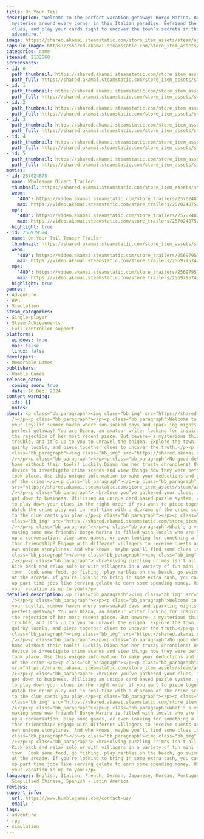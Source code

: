 ```yaml
---
title: On Your Tail
description: 'Welcome to the perfect vacation getaway: Borgo Marina. Be warned, there’s
  mysteries around every corner in this Italian paradise. Befriend the locals, find
  clues, and play your cards right to uncover the town’s secrets in this story-driven
  adventure.'
image: https://shared.akamai.steamstatic.com/store_item_assets/steam/apps/2132560/header.jpg?t=1732053476
capsule_image: https://shared.akamai.steamstatic.com/store_item_assets/steam/apps/2132560/92bf892d6713c013d1fc30ac2ff74cdc375cfdbc/capsule_231x87.jpg?t=1732053476
categories: game
steamid: 2132560
screenshots:
- id: 0
  path_thumbnail: https://shared.akamai.steamstatic.com/store_item_assets/steam/apps/2132560/ss_9fa6bb7490b2eb72eb1f087ec1bef6c245253074.600x338.jpg?t=1732053476
  path_full: https://shared.akamai.steamstatic.com/store_item_assets/steam/apps/2132560/ss_9fa6bb7490b2eb72eb1f087ec1bef6c245253074.1920x1080.jpg?t=1732053476
- id: 1
  path_thumbnail: https://shared.akamai.steamstatic.com/store_item_assets/steam/apps/2132560/ss_17de7c698ce53d7f9d066d11c292024aead56762.600x338.jpg?t=1732053476
  path_full: https://shared.akamai.steamstatic.com/store_item_assets/steam/apps/2132560/ss_17de7c698ce53d7f9d066d11c292024aead56762.1920x1080.jpg?t=1732053476
- id: 2
  path_thumbnail: https://shared.akamai.steamstatic.com/store_item_assets/steam/apps/2132560/ss_e3fae8c19c7ccd2801abdf73102e77b889b9b46b.600x338.jpg?t=1732053476
  path_full: https://shared.akamai.steamstatic.com/store_item_assets/steam/apps/2132560/ss_e3fae8c19c7ccd2801abdf73102e77b889b9b46b.1920x1080.jpg?t=1732053476
- id: 3
  path_thumbnail: https://shared.akamai.steamstatic.com/store_item_assets/steam/apps/2132560/ss_7db56a93d6d5faaf19adb6189f560f487590e06e.600x338.jpg?t=1732053476
  path_full: https://shared.akamai.steamstatic.com/store_item_assets/steam/apps/2132560/ss_7db56a93d6d5faaf19adb6189f560f487590e06e.1920x1080.jpg?t=1732053476
- id: 4
  path_thumbnail: https://shared.akamai.steamstatic.com/store_item_assets/steam/apps/2132560/ss_93983091ef89fa82642d50f95cbfbfcd70709142.600x338.jpg?t=1732053476
  path_full: https://shared.akamai.steamstatic.com/store_item_assets/steam/apps/2132560/ss_93983091ef89fa82642d50f95cbfbfcd70709142.1920x1080.jpg?t=1732053476
- id: 5
  path_thumbnail: https://shared.akamai.steamstatic.com/store_item_assets/steam/apps/2132560/ss_7cb2ef1a0828fa0ba315bc55780a8f7648ccf4c1.600x338.jpg?t=1732053476
  path_full: https://shared.akamai.steamstatic.com/store_item_assets/steam/apps/2132560/ss_7cb2ef1a0828fa0ba315bc55780a8f7648ccf4c1.1920x1080.jpg?t=1732053476
movies:
- id: 257024875
  name: Wholesome Direct Trailer
  thumbnail: https://shared.akamai.steamstatic.com/store_item_assets/steam/apps/257024875/movie.293x165.jpg?t=1717862233
  webm:
    '480': https://video.akamai.steamstatic.com/store_trailers/257024875/movie480_vp9.webm?t=1717862233
    max: https://video.akamai.steamstatic.com/store_trailers/257024875/movie_max_vp9.webm?t=1717862233
  mp4:
    '480': https://video.akamai.steamstatic.com/store_trailers/257024875/movie480.mp4?t=1717862233
    max: https://video.akamai.steamstatic.com/store_trailers/257024875/movie_max.mp4?t=1717862233
  highlight: true
- id: 256979574
  name: On Your Tail Teaser Trailer
  thumbnail: https://shared.akamai.steamstatic.com/store_item_assets/steam/apps/256979574/movie.293x165.jpg?t=1699981551
  webm:
    '480': https://video.akamai.steamstatic.com/store_trailers/256979574/movie480_vp9.webm?t=1699981551
    max: https://video.akamai.steamstatic.com/store_trailers/256979574/movie_max_vp9.webm?t=1699981551
  mp4:
    '480': https://video.akamai.steamstatic.com/store_trailers/256979574/movie480.mp4?t=1699981551
    max: https://video.akamai.steamstatic.com/store_trailers/256979574/movie_max.mp4?t=1699981551
  highlight: true
genres:
- Adventure
- RPG
- Simulation
steam_categories:
- Single-player
- Steam Achievements
- Full controller support
platforms:
  windows: true
  mac: false
  linux: false
developers:
- Memorable Games
publishers:
- Humble Games
release_date:
  coming_soon: true
  date: 16 Dec, 2024
content_warning:
  ids: []
  notes:
about: <p class="bb_paragraph"><img class="bb_img" src="https://shared.akamai.steamstatic.com/store_item_assets/steam/apps/2132560/extras/Welcome_to_Borgo_Marina.gif?t=1732053476"
  /></p><p class="bb_paragraph"></p><p class="bb_paragraph">Welcome to Borgo Marina,
  your idyllic summer haven where sun-soaked days and sparkling nights promise the
  perfect getaway! You are Diana, an amateur writer looking for inspiration after
  the rejection of her most recent piece. But beware— a mysterious thief is causing
  trouble, and it’s up to you to unravel the enigma. Explore the town, interact with
  quirky locals, and piece together clues to uncover the truth.</p><p class="bb_paragraph"></p><p
  class="bb_paragraph"><img class="bb_img" src="https://shared.akamai.steamstatic.com/store_item_assets/steam/apps/2132560/extras/2_Chronolens.gif?t=1732053476"
  /></p><p class="bb_paragraph"></p><p class="bb_paragraph">No good detective leaves
  home without their tools! Luckily Diana has her trusty chronolens! Use this magical
  device to investigate crime scenes and view things how they were before the crime
  took place. Use this unique information to make your deductions and get to the bottom
  of the crime!</p><p class="bb_paragraph"></p><p class="bb_paragraph"> <img class="bb_img"
  src="https://shared.akamai.steamstatic.com/store_item_assets/steam/apps/2132560/extras/3_Deduceandguess.gif?t=1732053476"
  /></p><p class="bb_paragraph"> <br>Once you’ve gathered your clues, it’s time to
  get down to business. Utilizing an unique card based puzzle system, you’ll have
  to play down your clues in the right order if you want to piece together the mystery!
  Watch the crime play out in real time with a diorama of the crime scene that reacts
  to the clue cards you play.</p><p class="bb_paragraph"></p><p class="bb_paragraph"><img
  class="bb_img" src="https://shared.akamai.steamstatic.com/store_item_assets/steam/apps/2132560/extras/Meet_the_Villagers.gif?t=1732053476"
  /></p><p class="bb_paragraph"></p><p class="bb_paragraph">What’s a vacation without
  making some new friends? Borgo Marina is filled with locals who are looking to strike
  up a conversation, play some games, or even looking for something a little bit more
  than friendship? Engage with different villagers to receive quests and uncover their
  own unique storylines. And who knows, maybe you’ll find some clues in the process.</p><p
  class="bb_paragraph"></p><p class="bb_paragraph"><img class="bb_img" src="https://shared.akamai.steamstatic.com/store_item_assets/steam/apps/2132560/extras/Mini_Games.gif?t=1732053476"
  /></p><p class="bb_paragraph"> <br>Solving puzzling crimes isn’t all Diana does!
  Kick back and relax solo or with villagers in a variety of fun mini games around
  town. Cook some food, go fishing, play marbles on the beach, go swimming, or play
  at the arcade. If you’re looking to bring in some extra cash, you can also pick
  up part time jobs like serving gelato to earn some spending money. How you spend
  your vacation is up to you!</p>
detailed_description: <p class="bb_paragraph"><img class="bb_img" src="https://shared.akamai.steamstatic.com/store_item_assets/steam/apps/2132560/extras/Welcome_to_Borgo_Marina.gif?t=1732053476"
  /></p><p class="bb_paragraph"></p><p class="bb_paragraph">Welcome to Borgo Marina,
  your idyllic summer haven where sun-soaked days and sparkling nights promise the
  perfect getaway! You are Diana, an amateur writer looking for inspiration after
  the rejection of her most recent piece. But beware— a mysterious thief is causing
  trouble, and it’s up to you to unravel the enigma. Explore the town, interact with
  quirky locals, and piece together clues to uncover the truth.</p><p class="bb_paragraph"></p><p
  class="bb_paragraph"><img class="bb_img" src="https://shared.akamai.steamstatic.com/store_item_assets/steam/apps/2132560/extras/2_Chronolens.gif?t=1732053476"
  /></p><p class="bb_paragraph"></p><p class="bb_paragraph">No good detective leaves
  home without their tools! Luckily Diana has her trusty chronolens! Use this magical
  device to investigate crime scenes and view things how they were before the crime
  took place. Use this unique information to make your deductions and get to the bottom
  of the crime!</p><p class="bb_paragraph"></p><p class="bb_paragraph"> <img class="bb_img"
  src="https://shared.akamai.steamstatic.com/store_item_assets/steam/apps/2132560/extras/3_Deduceandguess.gif?t=1732053476"
  /></p><p class="bb_paragraph"> <br>Once you’ve gathered your clues, it’s time to
  get down to business. Utilizing an unique card based puzzle system, you’ll have
  to play down your clues in the right order if you want to piece together the mystery!
  Watch the crime play out in real time with a diorama of the crime scene that reacts
  to the clue cards you play.</p><p class="bb_paragraph"></p><p class="bb_paragraph"><img
  class="bb_img" src="https://shared.akamai.steamstatic.com/store_item_assets/steam/apps/2132560/extras/Meet_the_Villagers.gif?t=1732053476"
  /></p><p class="bb_paragraph"></p><p class="bb_paragraph">What’s a vacation without
  making some new friends? Borgo Marina is filled with locals who are looking to strike
  up a conversation, play some games, or even looking for something a little bit more
  than friendship? Engage with different villagers to receive quests and uncover their
  own unique storylines. And who knows, maybe you’ll find some clues in the process.</p><p
  class="bb_paragraph"></p><p class="bb_paragraph"><img class="bb_img" src="https://shared.akamai.steamstatic.com/store_item_assets/steam/apps/2132560/extras/Mini_Games.gif?t=1732053476"
  /></p><p class="bb_paragraph"> <br>Solving puzzling crimes isn’t all Diana does!
  Kick back and relax solo or with villagers in a variety of fun mini games around
  town. Cook some food, go fishing, play marbles on the beach, go swimming, or play
  at the arcade. If you’re looking to bring in some extra cash, you can also pick
  up part time jobs like serving gelato to earn some spending money. How you spend
  your vacation is up to you!</p>
languages: English, Italian, French, German, Japanese, Korean, Portuguese - Brazil,
  Simplified Chinese, Spanish - Latin America
reviews:
support_info:
  url: https://www.humblegames.com/contact-us/
  email: ''
tags:
- adventure
- rpg
- simulation
---
```


